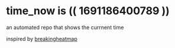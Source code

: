 # time_now is (( 1691186400789 ))

an automated repo that shows the currnent time

inspired by [breakingheatmap](https://github.com/breakingheatmap/breakingheatmap)